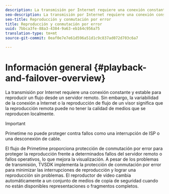 ```yaml
---
description: La transmisión por Internet requiere una conexión constante y estable para reproducir un flujo desde un servidor remoto. Sin embargo, la variabilidad de la conexión a Internet o la reproducción de flujo de un visor significa que la reproducción remota puede no tener la calidad de medios que se reproducen localmente.
seo-description: La transmisión por Internet requiere una conexión constante y estable para reproducir un flujo desde un servidor remoto. Sin embargo, la variabilidad de la conexión a Internet o la reproducción de flujo de un visor significa que la reproducción remota puede no tener la calidad de medios que se reproducen localmente.
seo-title: Reproducción y conmutación por error
title: Reproducción y conmutación por error
uuid: 7bbca3fe-88a3-4384-9a63-eb164c956a75
translation-type: tm+mt
source-git-commit: 0eaf0e7e7e61d596a51d1c9c837ad072d703c6a7

---
```



# Información general {#playback-and-failover-overview}

La transmisión por Internet requiere una conexión constante y estable para reproducir un flujo desde un servidor remoto. Sin embargo, la variabilidad de la conexión a Internet o la reproducción de flujo de un visor significa que la reproducción remota puede no tener la calidad de medios que se reproducen localmente.

>[!IMPORTANT]
>
>Primetime no puede proteger contra fallos como una interrupción de ISP o una desconexión de cable.

El flujo de Primetime proporciona protección de conmutación por error para proteger la reproducción frente a determinados fallos del servidor remoto o fallos operativos, lo que mejora la visualización. A pesar de los problemas de transmisión, TVSDK implementa la protección de conmutación por error para minimizar las interrupciones de reproducción y lograr una reproducción sin problemas. El reproductor de vídeo cambia automáticamente a un conjunto de medios de copia de seguridad cuando no están disponibles representaciones o fragmentos completos.